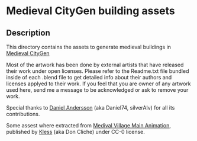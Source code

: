 
# Medieval CityGen building assets


## Description
This directory contains the assets to generate medieval buildings in 
[Medieval CityGen](https://github.com/jmespadero/cityGen)

Most of the artwork has been done by external artists that have released
their work under open licenses. Please refer to the Readme.txt file
bundled inside of each .blend file to get detailed info about their authors 
and licenses applyed to their work. If you feel that you are owner of any 
artwork used here, send me a message to be acknowledged or ask to remove your work.

Special thanks to [Daniel Andersson](http://www.blendswap.com/user/Daniel74) (aka Daniel74, silverAlv)
for all its contributions. 

Some assest where extracted from [Medival Village Main Animation](https://www.blendswap.com/blends/view/75466),
published by [Kless](https://www.blendswap.com/user/Kless) (aka Don Cliche) under CC-0 license.
